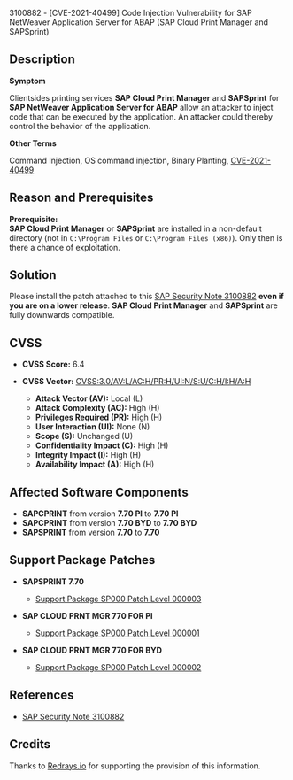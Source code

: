 3100882 - [CVE-2021-40499] Code Injection Vulnerability for SAP NetWeaver Application Server for ABAP (SAP Cloud Print Manager and SAPSprint)

## Description

**Symptom**

Clientsides printing services **SAP Cloud Print Manager** and **SAPSprint** for **SAP NetWeaver Application Server for ABAP** allow an attacker to inject code that can be executed by the application. An attacker could thereby control the behavior of the application.

**Other Terms**

Command Injection, OS command injection, Binary Planting, [CVE-2021-40499](https://cve.mitre.org/cgi-bin/cvename.cgi?name=CVE-2021-40499)

## Reason and Prerequisites

**Prerequisite:**  
**SAP Cloud Print Manager** or **SAPSprint** are installed in a non-default directory (not in `C:\Program Files` or `C:\Program Files (x86)`). Only then is there a chance of exploitation.

## Solution

Please install the patch attached to this [SAP Security Note 3100882](https://me.sap.com/notes/0003100882) **even if you are on a lower release**. **SAP Cloud Print Manager** and **SAPSprint** are fully downwards compatible.

## CVSS

- **CVSS Score:** 6.4
- **CVSS Vector:** [CVSS:3.0/AV:L/AC:H/PR:H/UI:N/S:U/C:H/I:H/A:H](https://nvd.nist.gov/vuln-metrics/cvss/v3-calculator)

  - **Attack Vector (AV):** Local (L)
  - **Attack Complexity (AC):** High (H)
  - **Privileges Required (PR):** High (H)
  - **User Interaction (UI):** None (N)
  - **Scope (S):** Unchanged (U)
  - **Confidentiality Impact (C):** High (H)
  - **Integrity Impact (I):** High (H)
  - **Availability Impact (A):** High (H)

## Affected Software Components

- **SAPCPRINT** from version **7.70 PI** to **7.70 PI**
- **SAPCPRINT** from version **7.70 BYD** to **7.70 BYD**
- **SAPSPRINT** from version **7.70** to **7.70**

## Support Package Patches

- **SAPSPRINT 7.70**
  - [Support Package SP000 Patch Level 000003](https://me.sap.com/sap/support/swdc/notes?cvnr=73554900100200013182&support_package=SP000&patch_level=000003)

- **SAP CLOUD PRNT MGR 770 FOR PI**
  - [Support Package SP000 Patch Level 000001](https://me.sap.com/sap/support/swdc/notes?cvnr=73554900100200013761&support_package=SP000&patch_level=000001)

- **SAP CLOUD PRNT MGR 770 FOR BYD**
  - [Support Package SP000 Patch Level 000002](https://me.sap.com/sap/support/swdc/notes?cvnr=73554900100200013762&support_package=SP000&patch_level=000002)

## References

- [SAP Security Note 3100882](https://me.sap.com/notes/0003100882)

## Credits

Thanks to [Redrays.io](https://redrays.io) for supporting the provision of this information.